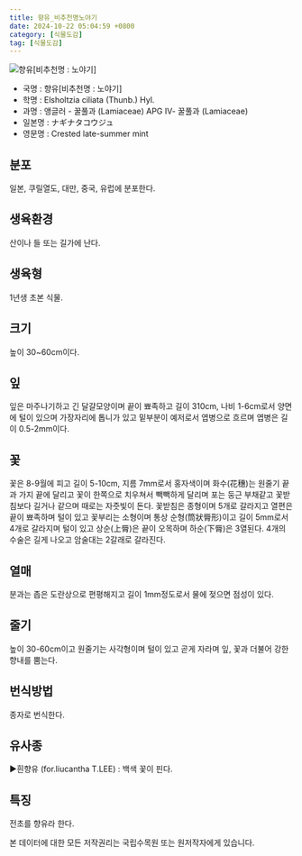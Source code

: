 ```yaml
---
title: 향유_비추천명노야기
date: 2024-10-22 05:04:59 +0800
category: [식물도감]
tag: [식물도감]
---
```




![향유[비추천명 : 노야기]](/fileUpload/plants/basic/Labiatae/Elsholtzia/9173/1_th2.JPG)
- 국명 : 향유[비추천명 : 노야기]
- 학명 : Elsholtzia ciliata (Thunb.) Hyl.
- 과명 : 앵글러 - 꿀풀과 (Lamiaceae) APG Ⅳ- 꿀풀과 (Lamiaceae)
- 일본명 : ナギナタコウジュ
- 영문명 : Crested late-summer mint


## 분포
일본, 쿠릴열도, 대만, 중국, 유럽에 분포한다.
## 생육환경
산이나 들 또는 길가에 난다.
## 생육형
1년생 초본 식물.
## 크기
높이 30~60cm이다.
## 잎
잎은 마주나기하고 긴 달걀모양이며 끝이 뾰족하고 길이 310cm, 나비 1-6cm로서 양면에 털이 있으며 가장자리에 톱니가 있고 밑부분이 예저로서 엽병으로 흐르며 엽병은 길이 0.5-2mm이다.
## 꽃
꽃은 8-9월에 피고 길이 5-10cm, 지름 7mm로서 홍자색이며 화수(花穗)는 원줄기 끝과 가지 끝에 달리고 꽃이 한쪽으로 치우쳐서 빽빽하게 달리며 포는 둥근 부채같고 꽃받침보다 길거나 같으며 때로는 자줏빛이 돈다. 꽃받침은 종형이며 5개로 갈라지고 열편은 끝이 뾰족하며 털이 있고 꽃부리는 소형이며 통상 순형(筒狀脣形)이고 길이 5mm로서 4개로 갈라지며 털이 있고 상순(上脣)은 끝이 오목하며 하순(下脣)은 3열된다. 4개의 수술은 길게 나오고 암술대는 2갈래로 갈라진다.
## 열매
분과는 좁은 도란상으로 편평해지고 길이 1mm정도로서 물에 젖으면 점성이 있다.
## 줄기
높이 30-60cm이고 원줄기는 사각형이며 털이 있고 곧게 자라며 잎, 꽃과 더불어 강한 향내를 뿜는다.
## 번식방법
종자로 번식한다.
## 유사종
▶흰향유 (for.liucantha T.LEE) : 백색 꽃이 핀다.
## 특징
전초를 향유라 한다.






본 데이터에 대한 모든 저작권리는 국립수목원 또는 원저작자에게 있습니다.
